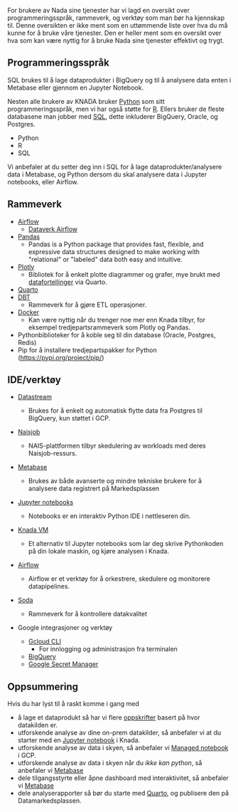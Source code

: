 For brukere av Nada sine tjenester har vi lagd en oversikt over programmeringsspråk, rammeverk, og verktøy som man bør ha kjennskap til.
Denne oversikten er ikke ment som en uttømmende liste over hva du må kunne for å bruke våre tjenester.
Den er heller ment som en oversikt over hva som kan være nyttig for å bruke Nada sine tjenester effektivt og trygt.

## Programmeringsspråk
SQL brukes til å lage dataprodukter i BigQuery og til å analysere data enten i Metabase eller gjennom en Jupyter Notebook.

Nesten alle brukere av KNADA bruker [Python](https://www.python.org/) som sitt programmeringsspråk, men vi har også støtte for [R](https://www.r-project.org/).
Ellers bruker de fleste databasene man jobber med [SQL](https://en.wikipedia.org/wiki/SQL), dette inkluderer BigQuery, Oracle, og Postgres.

- Python
- R
- SQL

Vi anbefaler at du setter deg inn i SQL for å lage dataprodukter/analysere data i Metabase, og Python dersom du skal analysere data i Jupyter notebooks, eller Airflow.

## Rammeverk

- [Airflow](https://pypi.org/project/apache-airflow/)
    - [Dataverk Airflow](https://pypi.org/project/dataverk-airflow/)
- [Pandas](https://pypi.org/project/pandas/)
    - Pandas is a Python package that provides fast, flexible, and expressive data structures designed to make working with "relational" or "labeled" data both easy and intuitive.
- [Plotly](https://pypi.org/project/plotly/)
    - Bibliotek for å enkelt plotte diagrammer og grafer, mye brukt med [datafortellinger](/analyse/datafortellinger) via Quarto.
- [Quarto](/analyse/datafortellinger)
- [DBT](https://www.getdbt.com/)
    - Rammeverk for å gjøre ETL operasjoner.
- [Docker](https://friendly-disco-4bc2d71d.pages.github.io/teknisk/Docker.html)
    - Kan være nyttig når du trenger noe mer enn Knada tilbyr, for eksempel tredjepartsrammeverk som Plotly og Pandas.
- Pythonbiblioteker for å koble seg til din database (Oracle, Postgres, Redis)
- Pip for å installere tredjepartspakker for Python (https://pypi.org/project/pip/)

## IDE/verktøy

- [Datastream](/dataprodukter/dele/dataoverføring/#datastream)
  - Brukes for å enkelt og automatisk flytte data fra Postgres til BigQuery, kun støttet i GCP.
- [Naisjob](/dataprodukter/dele/dataoverføring/#naisjob)
  - NAIS-plattformen tilbyr skedulering av workloads med deres Naisjob-ressurs.
- [Metabase](/analyse/metabase)
  - Brukes av både avanserte og mindre tekniske brukere for å analysere data registrert på Markedsplassen
- [Jupyter notebooks](/analyse/notebook/)
    - Notebooks er en interaktiv Python IDE i nettleseren din.
- [Knada VM](/analyse/knada-vm/)
    - Et alternativ til Jupyter notebooks som lar deg skrive Pythonkoden på din lokale maskin, og kjøre analysen i Knada.
- [Airflow](/analyse/airflow/knada-airflow)
    - Airflow er et verktøy for å orkestrere, skedulere og monitorere datapipelines.

- [Soda](/dataprodukter/kvalitetssikring/)
    - Rammeverk for å kontrollere datakvalitet
- Google integrasjoner og verktøy
    - [Gcloud CLI](https://cloud.google.com/sdk/docs)
        - For innlogging og administrasjon fra terminalen
    - [BigQuery](https://cloud.google.com/bigquery/docs)
    - [Google Secret Manager](https://cloud.google.com/secret-manager/docs)

## Oppsummering

Hvis du har lyst til å raskt komme i gang med

- å lage et dataprodukt så har vi flere [oppskrifter](/dataprodukter/) basert på hvor datakilden er.
- utforskende analyse av dine on-prem datakilder, så anbefaler vi at du starter med en [Jupyter notebook](/analyse/notebook/knada-notebook) i Knada.
- utforskende analyse av data i skyen, så anbefaler vi [Managed notebook](/analyse/notebook/managed-notebook) i GCP.
- utforskende analyse av data i skyen når du *ikke kan python*, så anbefaler vi [Metabase]((analyse/metabase))
- dele tilgangsstyrte eller åpne dashboard med interaktivitet, så anbefaler vi [Metabase]((analyse/metabase))
- dele analyserapporter så bør du starte med [Quarto](/analyse/datafortellinger/), og publisere den på Datamarkedsplassen.